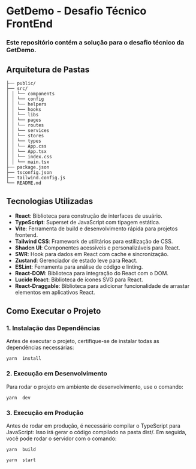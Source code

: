 # GetDemo - Desafio Técnico  FrontEnd

### Este repositório contém a solução para o desafio técnico da GetDemo.

## Arquitetura de Pastas

```
├── public/
├── src/
│ │ └── components
│ │ └── config
│ │ └── helpers
│ │ └── hooks
│ │ └── libs
│ │ └── pages
│ │ └── routes
│ │ └── services
│ │ └── stores
│ │ └── types
│ │ └── App.css
│ │ └── App.tsx
│ │ └── index.css
│ │ └── main.tsx
├── package.json
├── tsconfig.json 
├── tailwind.config.js
└── README.md
```

## Tecnologias Utilizadas

- **React**: Biblioteca para construção de interfaces de usuário.
- **TypeScript**: Superset de JavaScript com tipagem estática.
- **Vite**: Ferramenta de build e desenvolvimento rápida para projetos frontend.
- **Tailwind CSS**: Framework de utilitários para estilização de CSS.
- **Shadcn UI**: Componentes acessíveis e personalizáveis para React.
- **SWR**: Hook para dados em React com cache e sincronização.
- **Zustand**: Gerenciador de estado leve para React.
- **ESLint**: Ferramenta para análise de código e linting.
- **React-DOM**: Biblioteca para integração do React com o DOM.
- **Lucide React**: Biblioteca de ícones SVG para React.
- **React-Draggable**: Biblioteca para adicionar funcionalidade de arrastar elementos em aplicativos React.


## Como Executar o Projeto

### 1. Instalação das Dependências

Antes de executar o projeto, certifique-se de instalar todas as dependências necessárias:


```
yarn  install
```

### 2. Execução em Desenvolvimento

Para rodar o projeto em ambiente de desenvolvimento, use o comando:


```
yarn  dev
```

### 3. Execução em Produção

Antes de rodar em produção, é necessário compilar o TypeScript para JavaScript: Isso irá gerar o código compilado na pasta dist/. Em seguida, você pode rodar o servidor com o comando:


```
yarn  build
```

```
yarn  start
```

